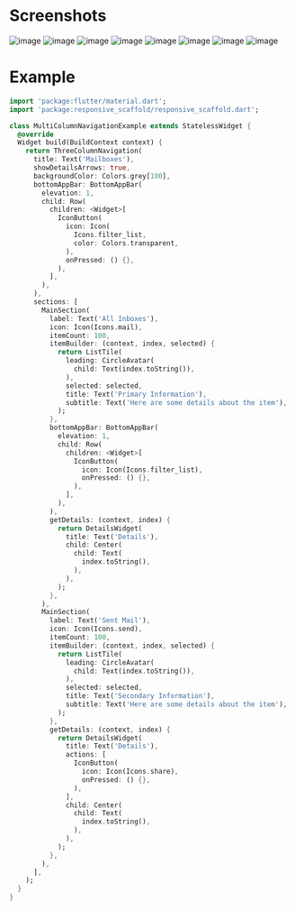 # Screenshots

![image](https://github.com/fluttercommunity/responsive_scaffold/blob/master/screenshots/multi-column/1.png)
![image](https://github.com/fluttercommunity/responsive_scaffold/blob/master/screenshots/multi-column/2.png)
![image](https://github.com/fluttercommunity/responsive_scaffold/blob/master/screenshots/multi-column/6.png)
![image](https://github.com/fluttercommunity/responsive_scaffold/blob/master/screenshots/multi-column/3.png)
![image](https://github.com/fluttercommunity/responsive_scaffold/blob/master/screenshots/multi-column/4.png)
![image](https://github.com/fluttercommunity/plugins/blob/master/packages/responsive_scaffold/screenshots/multi-column/5.png)
![image](https://github.com/fluttercommunity/responsive_scaffold/blob/master/screenshots/multi-column/6.png)
![image](https://github.com/fluttercommunity/responsive_scaffold/blob/master/screenshots/multi-column/7.png)

# Example

``` dart
import 'package:flutter/material.dart';
import 'package:responsive_scaffold/responsive_scaffold.dart';

class MultiColumnNavigationExample extends StatelessWidget {
  @override
  Widget build(BuildContext context) {
    return ThreeColumnNavigation(
      title: Text('Mailboxes'),
      showDetailsArrows: true,
      backgroundColor: Colors.grey[100],
      bottomAppBar: BottomAppBar(
        elevation: 1,
        child: Row(
          children: <Widget>[
            IconButton(
              icon: Icon(
                Icons.filter_list,
                color: Colors.transparent,
              ),
              onPressed: () {},
            ),
          ],
        ),
      ),
      sections: [
        MainSection(
          label: Text('All Inboxes'),
          icon: Icon(Icons.mail),
          itemCount: 100,
          itemBuilder: (context, index, selected) {
            return ListTile(
              leading: CircleAvatar(
                child: Text(index.toString()),
              ),
              selected: selected,
              title: Text('Primary Information'),
              subtitle: Text('Here are some details about the item'),
            );
          },
          bottomAppBar: BottomAppBar(
            elevation: 1,
            child: Row(
              children: <Widget>[
                IconButton(
                  icon: Icon(Icons.filter_list),
                  onPressed: () {},
                ),
              ],
            ),
          ),
          getDetails: (context, index) {
            return DetailsWidget(
              title: Text('Details'),
              child: Center(
                child: Text(
                  index.toString(),
                ),
              ),
            );
          },
        ),
        MainSection(
          label: Text('Sent Mail'),
          icon: Icon(Icons.send),
          itemCount: 100,
          itemBuilder: (context, index, selected) {
            return ListTile(
              leading: CircleAvatar(
                child: Text(index.toString()),
              ),
              selected: selected,
              title: Text('Secondary Information'),
              subtitle: Text('Here are some details about the item'),
            );
          },
          getDetails: (context, index) {
            return DetailsWidget(
              title: Text('Details'),
              actions: [
                IconButton(
                  icon: Icon(Icons.share),
                  onPressed: () {},
                ),
              ],
              child: Center(
                child: Text(
                  index.toString(),
                ),
              ),
            );
          },
        ),
      ],
    );
  }
}

```
